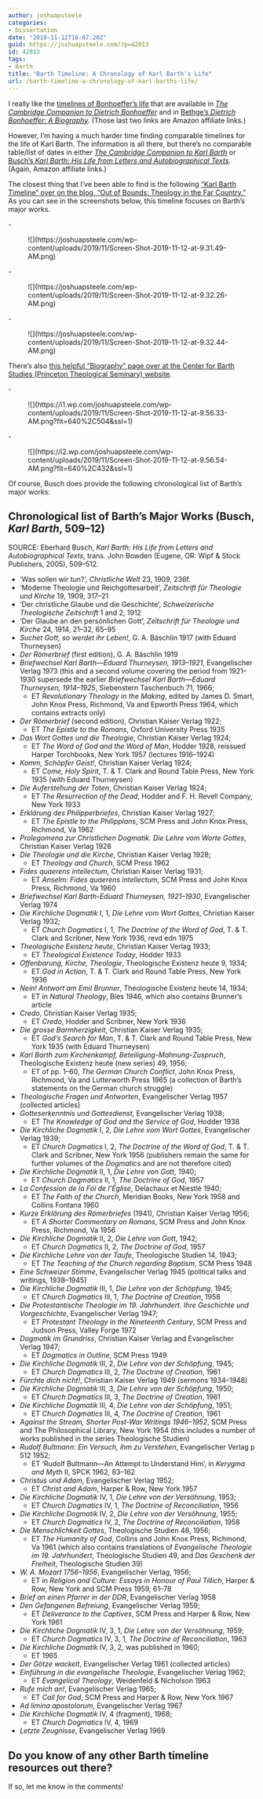 ```yaml
---
author: joshuapsteele
categories:
- Dissertation
date: "2019-11-12T16:07:20Z"
guid: https://joshuapsteele.com/?p=42013
id: 42013
tags:
- Barth
title: "Barth Timeline: A Chronology of Karl Barth's Life"
url: /barth-timeline-a-chronology-of-karl-barths-life/
---
```


I really like the [timelines of Bonhoeffer’s life](https://joshuapsteele.com/bonhoeffer-timeline-a-brief-chronology-of-dietrich-bonhoeffers-life/) that are available in *[The Cambridge Companion to Dietrich Bonhoeffer](https://www.amazon.com/Cambridge-Companion-Dietrich-Bonhoeffer-Companions/dp/0521587816/ref=as_li_ss_tl?keywords=cambridge+companion+bonhoeffer&qid=1573573833&sr=8-1&linkCode=ll1&tag=joshuapsteele-20&linkId=f458e7f9dbba976136dbaf0c25aee073&language=en_US)* and in [Bethge’s ](https://www.amazon.com/Dietrich-Bonhoeffer-Biography-Eberhard-Bethge/dp/0800628446/ref=as_li_ss_tl?keywords=bethge+bonhoeffer&qid=1573573081&sr=8-1&linkCode=ll1&tag=joshuapsteele-20&linkId=d0e904725d0706a643284b2994368588&language=en_US)*[Dietrich Bonhoeffer: A Biography](https://www.amazon.com/Dietrich-Bonhoeffer-Biography-Eberhard-Bethge/dp/0800628446/ref=as_li_ss_tl?keywords=bethge+bonhoeffer&qid=1573573081&sr=8-1&linkCode=ll1&tag=joshuapsteele-20&linkId=d0e904725d0706a643284b2994368588&language=en_US).* (Those last two links are Amazon affiliate links.)

However, I’m having a much harder time finding comparable timelines for the life of Karl Barth. The information is all there, but there’s no comparable table/list of dates in either *[The Cambridge Companion to Karl Barth](https://www.amazon.com/Cambridge-Companion-Barth-Companions-Religion/dp/0521585600/ref=as_li_ss_tl?keywords=cambridge+companion+barth&qid=1573573918&sr=8-1&linkCode=ll1&tag=joshuapsteele-20&linkId=29693cd488e72a6b6cfdbc3d6cff2890&language=en_US)* or [Busch’s ](https://www.amazon.com/Karl-Barth-Letters-Autobiographical-English/dp/0800604857/ref=as_li_ss_tl?keywords=busch+karl+barth&qid=1573573945&sr=8-1&linkCode=ll1&tag=joshuapsteele-20&linkId=b036e293c7204f86ef793b1a161fdfeb&language=en_US)*[Karl Barth: His Life from Letters and Autobiographical Texts](https://www.amazon.com/Karl-Barth-Letters-Autobiographical-English/dp/0800604857/ref=as_li_ss_tl?keywords=busch+karl+barth&qid=1573573945&sr=8-1&linkCode=ll1&tag=joshuapsteele-20&linkId=b036e293c7204f86ef793b1a161fdfeb&language=en_US)*. (Again, Amazon affiliate links.)

The closest thing that I’ve been able to find is the following [“Karl Barth Timeline” over on the blog, “Out of Bounds: Theology in the Far Country.”](https://theologyoutofbounds.wordpress.com/karl-barth-timeline/) As you can see in the screenshots below, this timeline focuses on Barth’s major works.

<div class="wp-block-jetpack-slideshow aligncenter" data-effect="slide"><div class="wp-block-jetpack-slideshow_container swiper-container">- <figure>![](https://joshuapsteele.com/wp-content/uploads/2019/11/Screen-Shot-2019-11-12-at-9.31.49-AM.png)</figure>
- <figure>![](https://joshuapsteele.com/wp-content/uploads/2019/11/Screen-Shot-2019-11-12-at-9.32.26-AM.png)</figure>
- <figure>![](https://joshuapsteele.com/wp-content/uploads/2019/11/Screen-Shot-2019-11-12-at-9.32.44-AM.png)</figure>

<a class="wp-block-jetpack-slideshow_button-prev swiper-button-prev swiper-button-white" role="button"></a><a class="wp-block-jetpack-slideshow_button-next swiper-button-next swiper-button-white" role="button"></a><a aria-label="Pause Slideshow" class="wp-block-jetpack-slideshow_button-pause" role="button"></a><div class="wp-block-jetpack-slideshow_pagination swiper-pagination swiper-pagination-white"></div></div></div>There’s also [this helpful “Biography” page over at the Center for Barth Studies (Princeton Theological Seminary) website](http://barth.ptsem.edu/karl-barth/biography).

<div class="wp-block-jetpack-slideshow aligncenter" data-effect="slide"><div class="wp-block-jetpack-slideshow_container swiper-container">- <figure>![](https://i1.wp.com/joshuapsteele.com/wp-content/uploads/2019/11/Screen-Shot-2019-11-12-at-9.56.33-AM.png?fit=640%2C504&ssl=1)</figure>
- <figure>![](https://i2.wp.com/joshuapsteele.com/wp-content/uploads/2019/11/Screen-Shot-2019-11-12-at-9.56.54-AM.png?fit=640%2C432&ssl=1)</figure>

<a class="wp-block-jetpack-slideshow_button-prev swiper-button-prev swiper-button-white" role="button"></a><a class="wp-block-jetpack-slideshow_button-next swiper-button-next swiper-button-white" role="button"></a><a aria-label="Pause Slideshow" class="wp-block-jetpack-slideshow_button-pause" role="button"></a><div class="wp-block-jetpack-slideshow_pagination swiper-pagination swiper-pagination-white"></div></div></div>Of course, Busch does provide the following chronological list of Barth’s major works:

## Chronological list of Barth’s Major Works (Busch, *Karl Barth*, 509–12)

SOURCE: Eberhard Busch, *Karl Barth: His Life from Letters and Autobiographical Texts*, trans. John Bowden (Eugene, OR: Wipf &amp; Stock Publishers, 2005), 509–512.

- ‘Was sollen wir tun?’, *Christliche Welt* 23, 1909, 236f.
- ‘Moderne Theologie und Reichgottesarbeit’, *Zeitschrift für Theologie und Kirche* 19, 1909, 317–21
- ‘Der christliche Glaube und die Geschichte’, *Schweizerische Theologische Zeitschrift* 1 and 2, 1912
- ‘Der Glaube an den persönlichen Gott’, *Zeitschrift für Theologie und Kirche* 24, 1914, 21–32, 65–95
- *Suchet Gott, so werdet ihr Leben!*, G. A. Bäschlin 1917 (with Eduard Thurneysen)
- *Der Römerbrief* (first edition), G. A. Bäschlin 1919
- *Briefwechsel Karl Barth—Eduard Thurneysen, 1913–1921*, Evangelischer Verlag 1973 (this and a second volume covering the period from 1921–1930 supersede the earlier *Briefwechsel Karl Barth—Eduard Thurneysen, 1914–1925*, Siebenstern Taschenbuch 71, 1966; 
    - ET *Revolutionary Theology in the Making*, edited by James D. Smart, John Knox Press, Richmond, Va and Epworth Press 1964, which contains extracts only)
- *Der Römerbrief* (second edition), Christian Kaiser Verlag 1922; 
    - ET *The Epistle to the Romans*, Oxford University Press 1935
- *Das Wort Gottes und die Theologie*, Christian Kaiser Verlag 1924; 
    - ET *The Word of God and the Word of Man*, Hodder 1928, reissued Harper Torchbooks, New York 1957 (lectures 1916–1924)
- *Komm, Schöpfer Geist!*, Christian Kaiser Verlag 1924; 
    - ET *Come, Holy Spirit*, T. &amp; T. Clark and Round Table Press, New York 1935 (with Eduard Thurneysen)
- *Die Auferstehung der Toten*, Christian Kaiser Verlag 1924; 
    - ET *The Resurrection of the Dead*, Hodder and F. H. Revell Company, New York 1933
- *Erklärung des Philipperbriefes*, Christian Kaiser Verlag 1927; 
    - ET *The Epistle to the Philippians*, SCM Press and John Knox Press, Richmond, Va 1962
- *Prolegomena zur Christlichen Dogmatik. Die Lehre vom Worte Gottes*, Christian Kaiser Verlag 1928
- *Die Theologie und die Kirche*, Christian Kaiser Verlag 1928; 
    - ET *Theology and Church*, SCM Press 1962
- *Fides quaerens intellectum*, Christian Kaiser Verlag 1931; 
    - ET *Anselm: Fides quaerens intellectum*, SCM Press and John Knox Press, Richmond, Va 1960
- *Briefwechsel Karl Barth-Eduard Thurneysen, 1921–1930*, Evangelischer Verlag 1974
- *Die Kirchliche Dogmatik* I, 1, *Die Lehre vom Wort Gottes*, Christian Kaiser Verlag 1932; 
    - ET *Church Dogmatics* I, 1, *The Doctrine of the Word of God*, T. &amp; T. Clark and Scribner, New York 1936, revd edn 1975
- *Theologische Existenz heute*, Christian Kaiser Verlag 1933; 
    - ET *Theological Existence Today*, Hodder 1933
- *Offenbarung, Kirche, Theologie*, Theologische Existenz heute 9, 1934; 
    - ET *God in Action*, T. &amp; T. Clark and Round Table Press, New York 1936
- *Nein! Antwort am Emil Brunner*, Theologische Existenz heute 14, 1934; 
    - ET in *Natural Theology*, Bles 1946, which also contains Brunner’s article
- *Credo*, Christian Kaiser Verlag 1935; 
    - ET *Credo*, Hodder and Scribner, New York 1936
- *Die grosse Barmherzigkeit*, Christian Kaiser Verlag 1935; 
    - ET *God’s Search for Man*, T. &amp; T. Clark and Round Table Press, New York 1935 (with Eduard Thurneysen)
- *Karl Barth zum Kirchenkampf, Beteiligung-Mahnung-Zuspruch*, Theologische Existenz heute (new series) 49, 1956; 
    - ET of pp. 1–60, *The German Church Conflict*, John Knox Press, Richmond, Va and Lutterworth Press 1965 (a collection of Barth’s statements on the German church struggle)
- *Theologische Fragen und Antworten*, Evangelischer Verlag 1957 (collected articles)
- *Gotteserkenntnis und Gottesdienst*, Evangelischer Verlag 1938; 
    - ET *The* *Knowledge of God and the Service of God*, Hodder 1938
- *Die Kirchliche Dogmatik* I, 2, *Die Lehre vom Wort Gottes*, Evangelischer Verlag 1939; 
    - ET *Church Dogmatics* I, 2, *The Doctrine of the Word of God*, T. &amp; T. Clark and Scribner, New York 1956 (publishers remain the same for further volumes of the *Dogmatics* and are not therefore cited)
- *Die Kirchliche Dogmatik* II, 1, *Die Lehre von Gott*, 1940; 
    - ET *Church Dogmatics* II, 1, *The Doctrine of God*, 1957
- *La Confession de la Foi de l’Église*, Delachaux et Niestlé 1940; 
    - ET *The Faith of the Church*, Meridian Books, New York 1958 and Collins Fontana 1960
- *Kurze Erklärung des Römerbriefes* (1941), Christian Kaiser Verlag 1956; 
    - ET *A Shorter Commentary on Romans*, SCM Press and John Knox Press, Richmond, Va 1956
- *Die Kirchliche Dogmatik* II, 2, *Die Lehre von Gott*, 1942; 
    - ET *Church Dogmatics* II, 2, *The Doctrine of God*, 1957
- *Die Kirchliche Lehre von der Taufe*, Theologische Studien 14, 1943; 
    - ET *The Teaching of the Church regarding Baptism*, SCM Press 1948
- *Eine Schweizer Stimme*, Evangelischer Verlag 1945 (political talks and writings, 1938–1945)
- *Die Kirchliche Dogmatik* III, 1, *Die Lehre von der Schöpfung*, 1945; 
    - ET *Church Dogmatics* III, 1, *The Doctrine of Creation*, 1958
- *Die Protestantische Theologie im 19. Jahrhundert. Ihre Geschichte und Vorgeschichte*, Evangelischer Verlag 1947; 
    - ET *Protestant Theology in the Nineteenth Century*, SCM Press and Judson Press, Valley Forge 1972
- *Dogmatik im Grundriss*, Christian Kaiser Verlag and Evangelischer Verlag 1947; 
    - ET *Dogmatics in Outline*, SCM Press 1949
- *Die Kirchliche Dogmatik* III, 2, *Die Lehre von der Schöpfung*, 1945; 
    - ET *Church Dogmatics* III, 2, *The Doctrine of Creation*, 1961
- *Fürchte dich nicht!*, Christian Kaiser Verlag 1949 (sermons 1934–1948)
- *Die Kirchliche Dogmatik* III, 3, *Die Lehre von der Schöpfung*, 1950; 
    - ET *Church Dogmatics* III, 3, *The Doctrine of Creation*, 1961
- *Die Kirchliche Dogmatik* III, 4, *Die Lehre von der Schöpfung*, 1951; 
    - ET *Church Dogmatics* III, 4, *The Doctrine of Creation*, 1961
- *Against the Stream, Shorter Post-War Writings 1946–1952*, SCM Press and The Philosophical Library, New York 1954 (this includes a number of works published in the series Theologische Studien)
- *Rudolf Bultmann: Ein Versuch, ihm zu Verstehen*, Evangelischer Verlag p 512 1952; 
    - ET ‘Rudolf Bultmann—An Attempt to Understand Him’, in *Kerygma and Myth* II, SPCK 1962, 83–162
- *Christus und Adam*, Evangelischer Verlag 1952; 
    - ET *Christ and Adam*, Harper &amp; Row, New York 1957
- *Die Kirchliche Dogmatik* IV, 1, *Die Lehre von der Versöhnung*, 1953; 
    - ET *Church Dogmatics* IV, 1, *The Doctrine of Reconciliation*, 1956
- *Die Kirchliche Dogmatik* IV, 2, *Die Lehre von der Versöhnung*, 1955; 
    - ET *Church Dogmatics* IV, 2, *The Doctrine of Reconciliation*, 1958
- *Die Menschlichkeit Gottes*, Theologische Studien 48, 1956; 
    - ET *The Humanity of God*, Collins and John Knox Press, Richmond, Va 1961 (which also contains translations of *Evangelische Theologie im 19. Jahrhundert*, Theologische Studien 49, and *Das Geschenk der Freiheit*, Theologische Studien 39)
- *W. A. Mozart 1756–1956*, Evangelischer Verlag, 1956; 
    - ET in *Religion and Culture: Essays in Honour of Paul Tillich*, Harper &amp; Row, New York and SCM Press 1959, 61–78
- *Brief an einen Pfarrer in der DDR*, Evangelischer Verlag 1958
- *Den Gefangenen Befreiung*, Evangelischer Verlag 1959; 
    - ET *Deliverance to the Captives*, SCM Press and Harper &amp; Row, New York 1961
- *Die Kirchliche Dogmatik* IV, 3, 1, *Die Lehre von der Versöhnung*, 1959; 
    - ET *Church Dogmatics* IV, 3, 1, *The Doctrine of Reconciliation*, 1963
- *Die Kirchliche Dogmatik* IV, 3, 2, was published in 1960; 
    - ET 1965
- *Der Götze wackelt*, Evangelischer Verlag 1961 (collected articles)
- *Einführung in die evangelische Theologie*, Evangelischer Verlag 1962; 
    - ET *Evangelical Theology*, Weidenfeld &amp; Nicholson 1963
- *Rufe mich an!*, Evangelischer Verlag 1965; 
    - ET *Call for God*, SCM Press and Harper &amp; Row, New York 1967
- *Ad limina apostolorum*, Evangelischer Verlag 1967
- *Die Kirchliche Dogmatik* IV, 4 (fragment), 1968; 
    - ET *Church Dogmatics* IV, 4, 1969
- *Letzte Zeugnisse*, Evangelischer Verlag 1969

## Do you know of any other Barth timeline resources out there? 

If so, let me know in the comments!